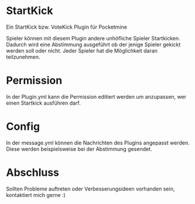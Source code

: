 # StartKick
Ein StartKick bzw. VoteKick Plugin für Pocketmine

Spieler können mit diesem Plugin andere unhöfliche Spieler Startkicken. Dadurch wird eine Abstimmung ausgeführt ob der jenige Spieler
gekickt werden soll oder nicht. Jeder Spieler hat die Möglichkeit daran teilzunehmen. 

# Permission

In der Plugin.yml kann die Permission editiert werden um anzupassen, wer einen Startkick ausführen darf. 

# Config

In der message.yml können die Nachrichten des Plugins angepasst werden. Diese werden beispielsweise bei der Abstimmung gesendet. 

# Abschluss

Sollten Probleme auftreten oder Verbesserungsideen vorhanden sein, kontaktiert mich gerne :) 

